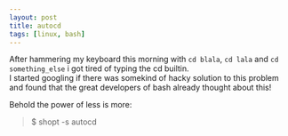 ```yaml
---
layout: post
title: autocd 
tags: [linux, bash]
---
```


After hammering my keyboard this morning with `cd blala`, `cd lala` and `cd something_else` i got tired of typing the cd builtin.  
I started googling if there was somekind of hacky solution to this problem and found that the great developers of bash already thought about this!


Behold the power of less is more:

> $ shopt -s autocd
